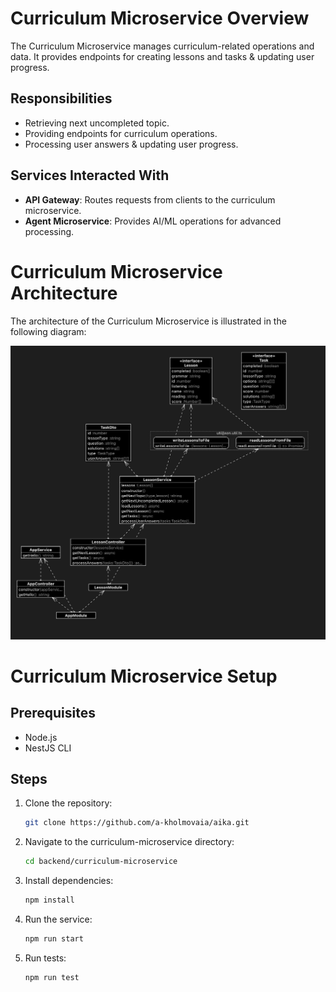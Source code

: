 # Curriculum Microservice Overview

The Curriculum Microservice manages curriculum-related operations and data. It provides endpoints for creating lessons and tasks & updating user progress.

## Responsibilities

- Retrieving next uncompleted topic.
- Providing endpoints for curriculum operations.
- Processing user answers & updating user progress.

## Services Interacted With

- **API Gateway**: Routes requests from clients to the curriculum microservice.
- **Agent Microservice**: Provides AI/ML operations for advanced processing.

# Curriculum Microservice Architecture

The architecture of the Curriculum Microservice is illustrated in the following diagram:

![Architecture](../res/curriculum.png)

# Curriculum Microservice Setup

## Prerequisites

- Node.js
- NestJS CLI

## Steps

1. Clone the repository:
    ```sh
    git clone https://github.com/a-kholmovaia/aika.git
    ```

2. Navigate to the curriculum-microservice directory:
    ```sh
    cd backend/curriculum-microservice
    ```

3. Install dependencies:
    ```sh
    npm install
    ```

4. Run the service:
    ```sh
    npm run start
    ```

5. Run tests:
    ```sh
    npm run test
    ```